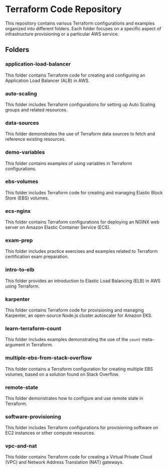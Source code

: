 # Terraform Code Repository

This repository contains various Terraform configurations and examples organized into different folders. Each folder focuses on a specific aspect of infrastructure provisioning or a particular AWS service.

## Folders

### application-load-balancer
This folder contains Terraform code for creating and configuring an Application Load Balancer (ALB) in AWS.

### auto-scaling
This folder includes Terraform configurations for setting up Auto Scaling groups and related resources.

### data-sources
This folder demonstrates the use of Terraform data sources to fetch and reference existing resources.

### demo-variables
This folder contains examples of using variables in Terraform configurations.

### ebs-volumes
This folder includes Terraform code for creating and managing Elastic Block Store (EBS) volumes.

### ecs-nginx
This folder contains Terraform configurations for deploying an NGINX web server on Amazon Elastic Container Service (ECS).

### exam-prep
This folder includes practice exercises and examples related to Terraform certification exam preparation.

### intro-to-elb
This folder provides an introduction to Elastic Load Balancing (ELB) in AWS using Terraform.

### karpenter
This folder contains Terraform code for provisioning and managing Karpenter, an open-source Node.js cluster autoscaler for Amazon EKS.

### learn-terraform-count
This folder includes examples demonstrating the use of the `count` meta-argument in Terraform.

### multiple-ebs-from-stack-overflow
This folder contains a Terraform configuration for creating multiple EBS volumes, based on a solution found on Stack Overflow.

### remote-state
This folder demonstrates how to configure and use remote state in Terraform.

### software-provisioning
This folder includes Terraform configurations for provisioning software on EC2 instances or other compute resources.

### vpc-and-nat
This folder contains Terraform code for creating a Virtual Private Cloud (VPC) and Network Address Translation (NAT) gateways.